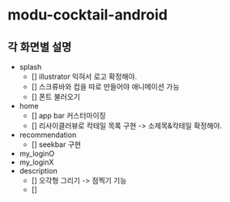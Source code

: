 # modu-cocktail-android

## 각 화면별 설명
* splash
    - [] illustrator 익혀서 로고 확정해야.
    - [] 스크류바와 컵을 따로 만들어야 애니메이션 가능
    - [] 폰트 불러오기
* home
    - [] app bar 커스터마이징
    - [] 리사이클러뷰로 칵테일 목록 구현 -> 소제목&칵테일 확정해야.
* recommendation
    - [] seekbar 구현
* my_loginO
* my_loginX
* description
    - [] 오각형 그리기 -> 점찍기 기능
    - [] 